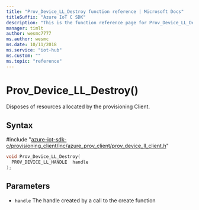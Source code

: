 ```yaml
---                             
title: "Prov_Device_LL_Destroy function reference | Microsoft Docs" 
titleSuffix: "Azure IoT C SDK"            
description: "This is the function reference page for Prov_Device_LL_Destroy() in the Azure IoT C SDK. This SDK is used with Azure IoT Hub and Azure IoT Hub Device Provisioning Service"            
manager: timlt                 
author: wesmc7777              
ms.author: wesmc               
ms.date: 10/11/2018                    
ms.service: "iot-hub"             
ms.custom: ""                
ms.topic: "reference"        
---                            
```


# Prov_Device_LL_Destroy()

Disposes of resources allocated by the provisioning Client.

## Syntax

\#include "[azure-iot-sdk-c/provisioning_client/inc/azure_prov_client/prov_device_ll_client.h](../prov-device-ll-client-h.md)"  
```C
void Prov_Device_LL_Destroy(
  PROV_DEVICE_LL_HANDLE  handle
);
```

## Parameters
* `handle` The handle created by a call to the create function

